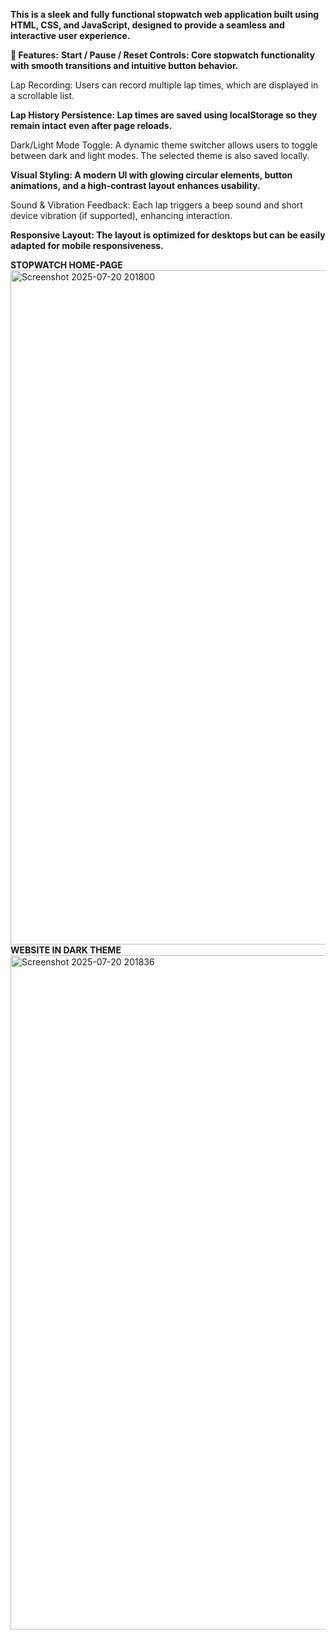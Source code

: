 **This is a sleek and fully functional stopwatch web application built using HTML, CSS, and JavaScript, designed to provide a seamless and interactive user experience.**

**🔧 Features:**
**Start / Pause / Reset Controls: Core stopwatch functionality with smooth transitions and intuitive button behavior.**

Lap Recording: Users can record multiple lap times, which are displayed in a scrollable list.

**Lap History Persistence: Lap times are saved using localStorage so they remain intact even after page reloads.**

Dark/Light Mode Toggle: A dynamic theme switcher allows users to toggle between dark and light modes. The selected theme is also saved locally.

**Visual Styling: A modern UI with glowing circular elements, button animations, and a high-contrast layout enhances usability.**

Sound & Vibration Feedback: Each lap triggers a beep sound and short device vibration (if supported), enhancing interaction.

**Responsive Layout: The layout is optimized for desktops but can be easily adapted for mobile responsiveness.**

**STOPWATCH HOME-PAGE**
<img width="1899" height="1079" alt="Screenshot 2025-07-20 201800" src="https://github.com/user-attachments/assets/2f58390a-ea18-4a0a-ae8d-97a1c2645e24" />
**WEBSITE IN DARK THEME**
<img width="1898" height="1079" alt="Screenshot 2025-07-20 201836" src="https://github.com/user-attachments/assets/dee5c4b0-672d-4be3-935f-458a82fb1a8b" />
